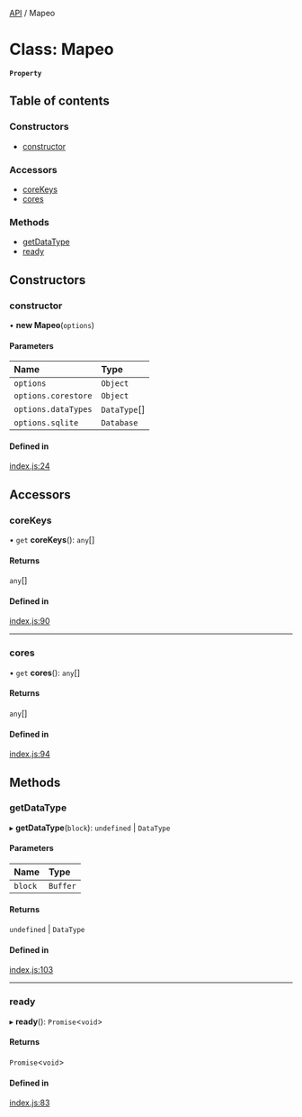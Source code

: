 [API](../README.md) / Mapeo

# Class: Mapeo

**`Property`**

## Table of contents

### Constructors

- [constructor](Mapeo.md#constructor)

### Accessors

- [coreKeys](Mapeo.md#corekeys)
- [cores](Mapeo.md#cores)

### Methods

- [getDataType](Mapeo.md#getdatatype)
- [ready](Mapeo.md#ready)

## Constructors

### constructor

• **new Mapeo**(`options`)

#### Parameters

| Name                | Type         |
| :------------------ | :----------- |
| `options`           | `Object`     |
| `options.corestore` | `Object`     |
| `options.dataTypes` | `DataType`[] |
| `options.sqlite`    | `Database`   |

#### Defined in

[index.js:24](https://github.com/digidem/mapeo-core-next/blob/8584770/index.js#L24)

## Accessors

### coreKeys

• `get` **coreKeys**(): `any`[]

#### Returns

`any`[]

#### Defined in

[index.js:90](https://github.com/digidem/mapeo-core-next/blob/8584770/index.js#L90)

---

### cores

• `get` **cores**(): `any`[]

#### Returns

`any`[]

#### Defined in

[index.js:94](https://github.com/digidem/mapeo-core-next/blob/8584770/index.js#L94)

## Methods

### getDataType

▸ **getDataType**(`block`): `undefined` \| `DataType`

#### Parameters

| Name    | Type     |
| :------ | :------- |
| `block` | `Buffer` |

#### Returns

`undefined` \| `DataType`

#### Defined in

[index.js:103](https://github.com/digidem/mapeo-core-next/blob/8584770/index.js#L103)

---

### ready

▸ **ready**(): `Promise`<`void`\>

#### Returns

`Promise`<`void`\>

#### Defined in

[index.js:83](https://github.com/digidem/mapeo-core-next/blob/8584770/index.js#L83)
